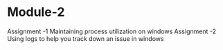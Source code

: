 # Module-2
Assignment -1
Maintaining process utilization on windows
Assignment -2
Using logs to help you track down an issue in windows
  

